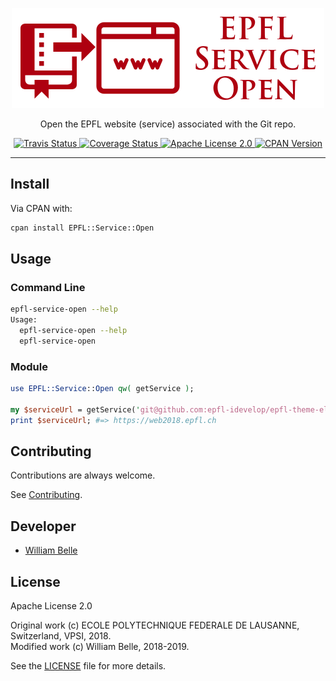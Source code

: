 <p align="center">
  <img alt="EPFL Service Open" src="https://raw.githubusercontent.com/innovativeinnovation/epfl-service-open/master/docs/readme/readme-logo.png">
</p>

<p align="center">
  Open the EPFL website (service) associated with the Git repo.
</p>

<p align="center">
  <a href="https://travis-ci.org/innovativeinnovation/epfl-service-open">
    <img alt="Travis Status" src="https://travis-ci.org/innovativeinnovation/epfl-service-open.svg?branch=master">
  </a>
  <a href="https://coveralls.io/github/innovativeinnovation/epfl-service-open?branch=master">
    <img alt="Coverage Status" src="https://coveralls.io/repos/github/innovativeinnovation/epfl-service-open/badge.svg?branch=master"/>
  </a>
  <a href="https://raw.githubusercontent.com/innovativeinnovation/epfl-service-open/master/LICENSE">
    <img alt="Apache License 2.0" src="https://img.shields.io/badge/license-Apache%202.0-blue.svg">
  </a>
  <a href="https://metacpan.org/release/EPFL-Service-Open">
    <img alt="CPAN Version" src="https://img.shields.io/cpan/v/EPFL-Service-Open.svg">
  </a>
</p>

---

Install
-------

Via CPAN with:

```bash
cpan install EPFL::Service::Open
```

Usage
-----

### Command Line

```bash
epfl-service-open --help
Usage:
  epfl-service-open --help
  epfl-service-open
```

### Module

```perl
use EPFL::Service::Open qw( getService );

my $serviceUrl = getService('git@github.com:epfl-idevelop/epfl-theme-elements.git');
print $serviceUrl; #=> https://web2018.epfl.ch
```

Contributing
------------

Contributions are always welcome.

See [Contributing](CONTRIBUTING.md).

Developer
---------

  * [William Belle](https://github.com/williambelle)

License
-------

Apache License 2.0

Original work (c) ECOLE POLYTECHNIQUE FEDERALE DE LAUSANNE, Switzerland, VPSI, 2018.  
Modified work (c) William Belle, 2018-2019.

See the [LICENSE](LICENSE) file for more details.
